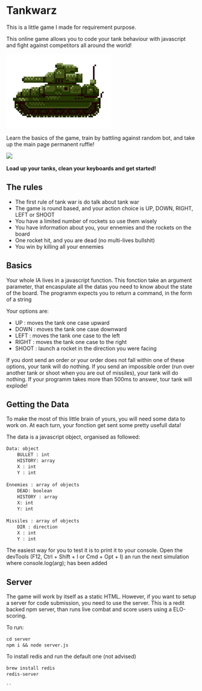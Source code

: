 # Tankwarz


This is a little game I made for requirement purpose.



This online game allows you to code your tank behaviour with javascript and fight against competitors all around the world!

![](tank.png)

Learn the basics of the game, train by battling against random bot, and take up the main page permanent ruffle!


![](gifdemo.gif)

**Load up your tanks, clean your keyboards and get started!**

## The rules

* The first rule of tank war is do talk about tank war
* The game is round based, and your action choice is UP, DOWN, RIGHT, LEFT or SHOOT
* You have a limited number of rockets so use them wisely
* You have information about you, your ennemies and the rockets on the board
* One rocket hit, and you are dead (no multi-lives bullshit)
* You win by killing all your ennemies

## Basics



Your whole IA lives in a javascript function. This fonction take an argument parameter, that encaspulate all the datas you need to know about the state of the board. The programm expects you to return a command, in the form of a string

Your options are:

* UP : moves the tank one case upward
* DOWN : moves the tank one case downward
* LEFT : moves the tank one case to the left
* RIGHT : moves the tank one case to the right
* SHOOT : launch a rocket in the direction you were facing

If you dont send an order or your order does not fall within one of these options, your tank will do nothing. If you send an impossible order (run over another tank or shoot when you are out of missiles), your tank will do nothing. If your programm takes more than 500ms to answer, tour tank will explode!

## Getting the Data



To make the most of this little brain of yours, you will need some data to work on. At each turn, your fonction get sent some pretty usefull data!

The data is a javascript object, organised as followed:

    Data: object
        BULLET : int
        HISTORY: array
        X : int
        Y : int

    Ennemies : array of objects
        DEAD: boolean
        HISTORY : array
        X: int
        Y: int

    Missiles : array of objects
        DIR : direction
        X : int
        Y : int

The easiest way for you to test it is to print it to your console. Open the devTools (F12, Ctrl + Shift + I or Cmd + Opt + I) an run the next simulation where console.log(arg); has been added


## Server

The game will work by itself as a static HTML. However, if you want to setup a server for code submission, you need to use the server. This is a redit backed npm server, than runs live combat and score users using a ELO-scoring.

To run:

```
cd server
npm i && node server.js
```

To install redis and run the default one (not advised)

```
brew install redis
redis-server

``
